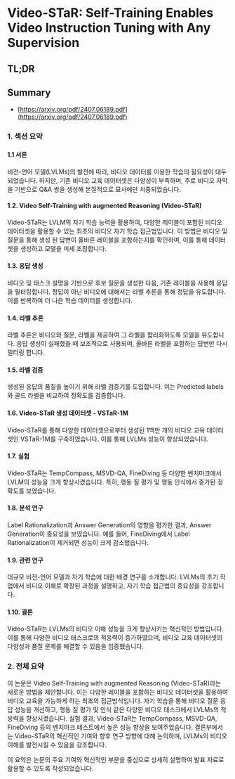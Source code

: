 # Video-STaR: Self-Training Enables Video Instruction Tuning with Any Supervision
## TL;DR
## Summary
- [https://arxiv.org/pdf/2407.06189.pdf](https://arxiv.org/pdf/2407.06189.pdf)

### 1. 섹션 요약

#### 1.1 서론
비전-언어 모델(LVLMs)의 발전에 따라, 비디오 데이터를 이용한 학습의 필요성이 대두되었습니다. 하지만, 기존 비디오 교육 데이터셋은 다양성이 부족하며, 주로 비디오 자막을 기반으로 Q&A 쌍을 생성해 본질적으로 묘사에만 치중되었습니다.

#### 1.2. Video Self-Training with augmented Reasoning (Video-STaR)
Video-STaR는 LVLM의 자기 학습 능력을 활용하여, 다양한 레이블이 포함된 비디오 데이터셋을 활용할 수 있는 최초의 비디오 자기 학습 접근법입니다. 이 방법은 비디오 및 질문을 통해 생성 된 답변이 올바른 레이블을 포함하는지를 확인하며, 이를 통해 데이터셋을 생성하고 모델을 미세 조정합니다.

#### 1.3. 응답 생성
비디오 및 태스크 설명을 기반으로 후보 질문을 생성한 다음, 기존 레이블을 사용해 응답을 필터링합니다. 정답이 아닌 비디오에 대해서는 라벨 추론을 통해 정답을 유도합니다. 이를 반복하여 더 나은 학습 데이터를 생성합니다.

#### 1.4. 라벨 추론
라벨 추론은 비디오와 질문, 라벨을 제공하여 그 라벨을 합리화하도록 모델을 유도합니다. 응답 생성이 실패했을 때 보조적으로 사용되며, 올바른 라벨을 포함하는 답변만 다시 필터링 합니다.

#### 1.5. 라벨 검증
생성된 응답의 품질을 높이기 위해 라벨 검증기를 도입합니다. 이는 Predicted labels와 골드 라벨을 비교하여 정확도를 검증합니다.

#### 1.6. Video-STaR 생성 데이터셋 - VSTaR-1M
Video-STaR를 통해 다양한 데이터셋으로부터 생성된 1백만 개의 비디오 교육 데이터셋인 VSTaR-1M를 구축하였습니다. 이를 통해 LVLMs 성능이 향상되었습니다.

#### 1.7. 실험
Video-STaR는 TempCompass, MSVD-QA, FineDiving 등 다양한 벤치마크에서 LVLM의 성능을 크게 향상시켰습니다. 특히, 행동 질 평가 및 행동 인식에서 증가된 정확도를 보였습니다.

#### 1.8. 분석 연구
Label Rationalization과 Answer Generation의 영향을 평가한 결과, Answer Generation이 중요성을 보였습니다. 예를 들어, FineDiving에서 Label Rationalization이 제거되면 성능이 크게 감소했습니다.

#### 1.9. 관련 연구
대규모 비전-언어 모델과 자기 학습에 대한 배경 연구를 소개합니다. LVLMs의 초기 작업에서 비디오 이해로 확장된 과정을 설명하고, 자기 학습 접근법의 중요성을 강조합니다.

#### 1.10. 결론
Video-STaR는 LVLMs의 비디오 이해 성능을 크게 향상시키는 혁신적인 방법입니다. 이를 통해 다양한 비디오 태스크로의 적응력이 증가하였으며, 비디오 교육 데이터셋의 다양성과 품질 문제를 해결할 수 있음을 입증했습니다.

### 2. 전체 요약

이 논문은 Video Self-Training with augmented Reasoning (Video-STaR)라는 새로운 방법을 제안합니다. 이는 다양한 레이블을 포함하는 비디오 데이터셋을 활용하여 비디오 교육을 가능하게 하는 최초의 접근방식입니다. 자기 학습을 통해 비디오 질문 응답 성능을 개선하고, 행동 질 평가 및 인식 같은 다양한 비디오 태스크에서 LVLMs의 적응력을 향상시켰습니다. 실험 결과, Video-STaR는 TempCompass, MSVD-QA, FineDiving 등의 벤치마크 테스트에서 높은 성능 향상을 보여주었습니다. 결론부에서는 Video-STaR의 혁신적인 기여와 향후 연구 방향에 대해 논의하며, LVLMs의 비디오 이해를 발전시킬 수 있음을 강조합니다.

이 요약은 논문의 주요 기여와 혁신적인 부분을 중심으로 상세히 설명하여 발표 자료로 활용할 수 있도록 작성되었습니다.